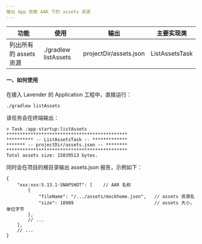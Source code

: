 ```yaml
---
输出 App 依赖 AAR 下的 assets 资源
---
```


| 功能                   | 使用                 | 输出                   | 主要实现类     |
| ---------------------- | -------------------- | ---------------------- | -------------- |
| 列出所有的 assets 资源 | ./gradlew listAssets | projectDir/assets.json | ListAssetsTask |

#### 一、如何使用

在接入 Lavender 的 Application 工程中，直接运行：

```
./gradlew listAssets
```

该任务会在终端输出：

```
> Task :app-startup:listAssets
*********************************************
********** -- ListAssetsTask -- *************
******* -- projectDir/assets.json -- ********
*********************************************
Total assets size: 15839513 bytes.
```

同时会在项目的根目录输出 assets.json 报告，示例如下：

```
{
    "xxx:xxx:5.13.1-SNAPSHOT": [    // AAR 名称
        {
            "fileName": "/.../assets/mockhome.json",   // assets 资源名 
            "size": 18909                              // assets 大小，单位字节
        },
        // ...
    ],
    // ...
}
```